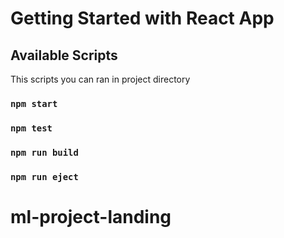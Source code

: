 # Getting Started with React App


## Available Scripts
This scripts you can ran in project directory

### `npm start`

### `npm test`

### `npm run build`

### `npm run eject`

# ml-project-landing

